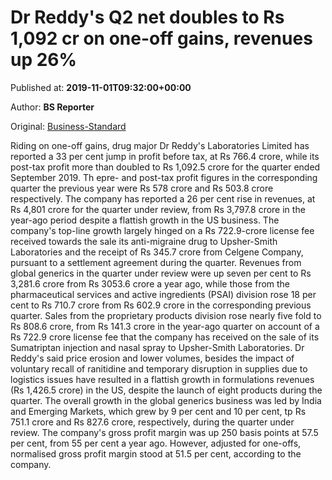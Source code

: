 
# Dr Reddy's Q2 net doubles to Rs 1,092 cr on one-off gains, revenues up 26%

Published at: **2019-11-01T09:32:00+00:00**

Author: **BS Reporter**

Original: [Business-Standard](https://www.business-standard.com/article/companies/dr-reddy-s-q2-net-doubles-to-rs-1-092-cr-on-one-off-gains-revenues-up-26-119110100763_1.html)

Riding on one-off gains, drug major Dr Reddy's Laboratories Limited has reported a 33 per cent jump in profit before tax, at Rs 766.4 crore, while its post-tax profit more than doubled to Rs 1,092.5 crore for the quarter ended September 2019. Th epre- and post-tax profit figures in the corresponding quarter the previous year were Rs 578 crore and Rs 503.8 crore respectively.
The company has reported a 26 per cent rise in revenues, at Rs 4,801 crore for the quarter under review, from Rs 3,797.8 crore in the year-ago period despite a flattish growth in the US business.
The company's top-line growth largely hinged on a Rs 722.9-crore license fee received towards the sale its anti-migraine drug to Upsher-Smith Laboratories and the receipt of Rs 345.7 crore from Celgene Company, pursuant to a settlement agreement during the quarter.
Revenues from global generics in the quarter under review were up seven per cent to Rs 3,281.6 crore from Rs 3053.6 crore a year ago, while those from the pharmaceutical services and active ingredients (PSAI) division rose 18 per cent to Rs 710.7 crore from Rs 602.9 crore in the corresponding previous quarter.
Sales from the proprietary products division rose nearly five fold to Rs 808.6 crore, from Rs 141.3 crore in the year-ago quarter on account of a Rs 722.9 crore license fee that the company has received on the sale of its Sumatriptan injection and nasal spray to Upsher-Smith Laboratories.
Dr Reddy's said price erosion and lower volumes, besides the impact of voluntary recall of ranitidine and temporary disruption in supplies due to logistics issues have resulted in a flattish growth in formulations revenues (Rs 1,426.5 crore) in the US, despite the launch of eight products during the quarter.
The overall growth in the global generics business was led by India and Emerging Markets, which grew by 9 per cent and 10 per cent, tp Rs 751.1 crore and Rs 827.6 crore, respectively, during the quarter under review.
The company's gross profit margin was up 250 basis points at 57.5 per cent, from 55 per cent a year ago. However, adjusted for one-offs, normalised gross profit margin stood at 51.5 per cent, according to the company.
